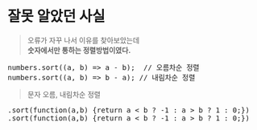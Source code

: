 # 잘못 알았던 사실

> 오류가 자꾸 나서 이유를 찾아보았는데 <br>
> <b>숫자에서만 통하는 정렬방법이였다. </b>
<pre>
numbers.sort((a, b) => a - b);  // 오름차순 정렬
numbers.sort((a, b) => b - a); // 내림차순 정렬
</pre>


>문자 오름, 내림차순 정렬
<pre>
.sort(function(a,b) {return a < b ? -1 : a > b ? 1 : 0;})  
.sort(function(a,b) {return a < b ? -1 : a > b ? 1 : 0;}) 
</pre>